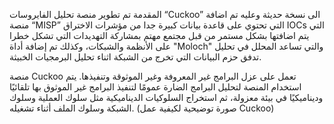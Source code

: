 المقدمة
تم تطوير منصة تحليل الفايروسات “Cuckoo” الى نسخة حديثة وعليه تم اضافة منصة “MISP” التي تحتوي على قاعدة بيانات كبيرة جدا من مؤشرات الاختراق IOCs  التي يتم اضافتها بشكل مستمر من قبل مجتمع مهتم بمشاركة التهديدات التي تشكل خطرا على الأنظمة والشبكات، وكذلك تم إضافة أداة "Moloch" والتي تساعد المحلل في تحليل تدفق حزم البيانات التي تخرج من الشبكة اثناء تحليل البرمجيات الخبيثة.

منصة Cuckoo
تعمل على عزل البرامج غير المعروفة وغير الموثوقة وتنفيذها. يتم استخدام المنصة لتحليل البرامج الضارة عمومًا لتنفيذ البرامج غير الموثوق بها تلقائيًا وديناميكيًا في بيئة معزولة، ثم استخراج السلوكيات الديناميكية مثل سلوك العملية وسلوك الشبكة وسلوك الملف أثناء تشغيله. (صورة توضيحية لكيفية عمل Cuckoo)
